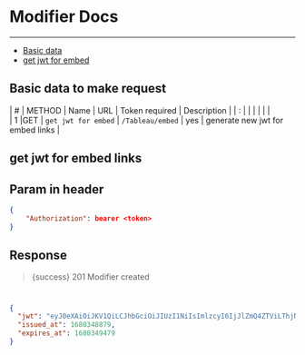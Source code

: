# Modifier Docs

---

- [Basic data](#basic-data)
- [get jwt for embed](#get-embed-jwt)

<a name="basic-data"></a>
## Basic data to make request


| # | METHOD | Name              | URL             | Token required | Description     |
| : |        |                   |                 |                |                 |  
| 1 |GET    | `get jwt for embed`  | `/Tableau/embed`     | yes            | generate new jwt for embed links  |         


<a name="get-embed-jwt"></a>
## get jwt for embed links

## Param in header

```json
{
    "Authorization": bearer <token>
}
```

## Response

> {success} 201 Modifier created

#

```json
{
  "jwt": "eyJ0eXAiOiJKV1QiLCJhbGciOiJIUzI1NiIsImlzcyI6IjJlZmQ4ZTViLThjNzYtNDhlOS1hNmViLTU5MDU1ZjE5ZTgxMiIsImtpZCI6IjQ0YzBiMzdhLWZlMmEtNDhjNi04N2Q1LTM4ZjJkM2I0MWYxMiJ9.eyJqdGkiOiIxMjA3ZGJjNy1iNmE2LTQxMDktYTgwNS0wY2NiNzFlYTA2NGUiLCJhdWQiOiJ0YWJsZWF1Iiwic3ViIjoiY2NjQGNpcGgzci5jbyIsInNjcCI6WyJ0YWJsZWF1OnZpZXdzOmVtYmVkIl0sImlzcyI6IjJlZmQ4ZTViLThjNzYtNDhlOS1hNmViLTU5MDU1ZjE5ZTgxMiIsImlhdCI6MTY4MDM0ODg3OS41NzI0MzEsImV4cCI6MTY4MDM0OTQ3OS41NzI0NjV9.PzMKRfHmCrfMsvg2J5hyreTq6kKgKzkzP6Tj6fIYS2M",
  "issued_at": 1680348879,
  "expires_at": 1680349479
}
```
